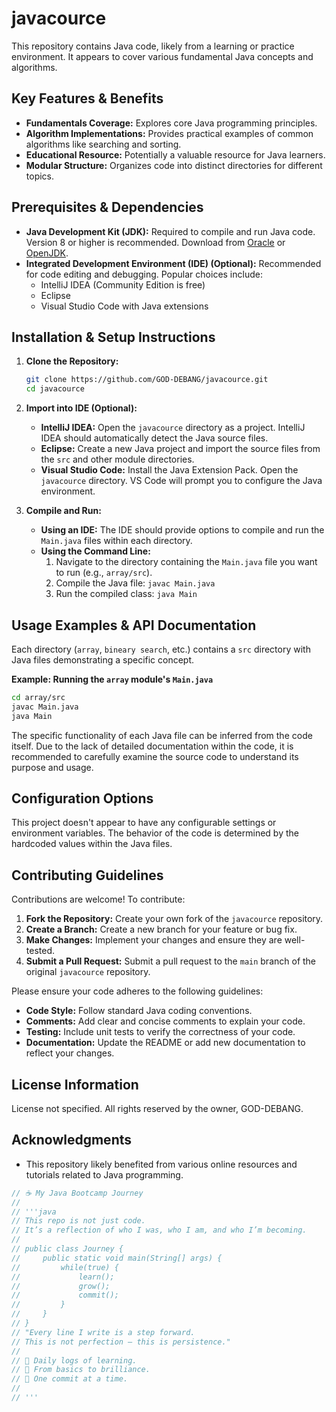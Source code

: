 # javacource

This repository contains Java code, likely from a learning or practice environment. It appears to cover various fundamental Java concepts and algorithms.

## Key Features & Benefits

*   **Fundamentals Coverage:** Explores core Java programming principles.
*   **Algorithm Implementations:** Provides practical examples of common algorithms like searching and sorting.
*   **Educational Resource:**  Potentially a valuable resource for Java learners.
*   **Modular Structure:** Organizes code into distinct directories for different topics.

## Prerequisites & Dependencies

*   **Java Development Kit (JDK):** Required to compile and run Java code.  Version 8 or higher is recommended.  Download from [Oracle](https://www.oracle.com/java/technologies/javase-downloads.html) or [OpenJDK](https://openjdk.java.net/).
*   **Integrated Development Environment (IDE) (Optional):**  Recommended for code editing and debugging.  Popular choices include:
    *   IntelliJ IDEA (Community Edition is free)
    *   Eclipse
    *   Visual Studio Code with Java extensions

## Installation & Setup Instructions

1.  **Clone the Repository:**

    ```bash
    git clone https://github.com/GOD-DEBANG/javacource.git
    cd javacource
    ```

2.  **Import into IDE (Optional):**

    *   **IntelliJ IDEA:** Open the `javacource` directory as a project.  IntelliJ IDEA should automatically detect the Java source files.
    *   **Eclipse:** Create a new Java project and import the source files from the `src` and other module directories.
    *   **Visual Studio Code:** Install the Java Extension Pack. Open the `javacource` directory. VS Code will prompt you to configure the Java environment.

3.  **Compile and Run:**

    *   **Using an IDE:**  The IDE should provide options to compile and run the `Main.java` files within each directory.
    *   **Using the Command Line:**
        1.  Navigate to the directory containing the `Main.java` file you want to run (e.g., `array/src`).
        2.  Compile the Java file: `javac Main.java`
        3.  Run the compiled class: `java Main`

## Usage Examples & API Documentation

Each directory (`array`, `bineary search`, etc.) contains a `src` directory with Java files demonstrating a specific concept.

**Example: Running the `array` module's `Main.java`**

```bash
cd array/src
javac Main.java
java Main
```

The specific functionality of each Java file can be inferred from the code itself.  Due to the lack of detailed documentation within the code, it is recommended to carefully examine the source code to understand its purpose and usage.

## Configuration Options

This project doesn't appear to have any configurable settings or environment variables.  The behavior of the code is determined by the hardcoded values within the Java files.

## Contributing Guidelines

Contributions are welcome! To contribute:

1.  **Fork the Repository:** Create your own fork of the `javacource` repository.
2.  **Create a Branch:** Create a new branch for your feature or bug fix.
3.  **Make Changes:** Implement your changes and ensure they are well-tested.
4.  **Submit a Pull Request:** Submit a pull request to the `main` branch of the original `javacource` repository.

Please ensure your code adheres to the following guidelines:

*   **Code Style:** Follow standard Java coding conventions.
*   **Comments:** Add clear and concise comments to explain your code.
*   **Testing:** Include unit tests to verify the correctness of your code.
*   **Documentation:** Update the README or add new documentation to reflect your changes.

## License Information

License not specified. All rights reserved by the owner, GOD-DEBANG.

## Acknowledgments

*   This repository likely benefited from various online resources and tutorials related to Java programming.

```java
// ☕ My Java Bootcamp Journey
//
// '''java
// This repo is not just code.
// It’s a reflection of who I was, who I am, and who I’m becoming.
//
// public class Journey {
//     public static void main(String[] args) {
//         while(true) {
//             learn();
//             grow();
//             commit();
//         }
//     }
// }
// "Every line I write is a step forward.
// This is not perfection — this is persistence."
//
// 📍 Daily logs of learning.
// 🧠 From basics to brilliance.
// 🚀 One commit at a time.
//
// '''
